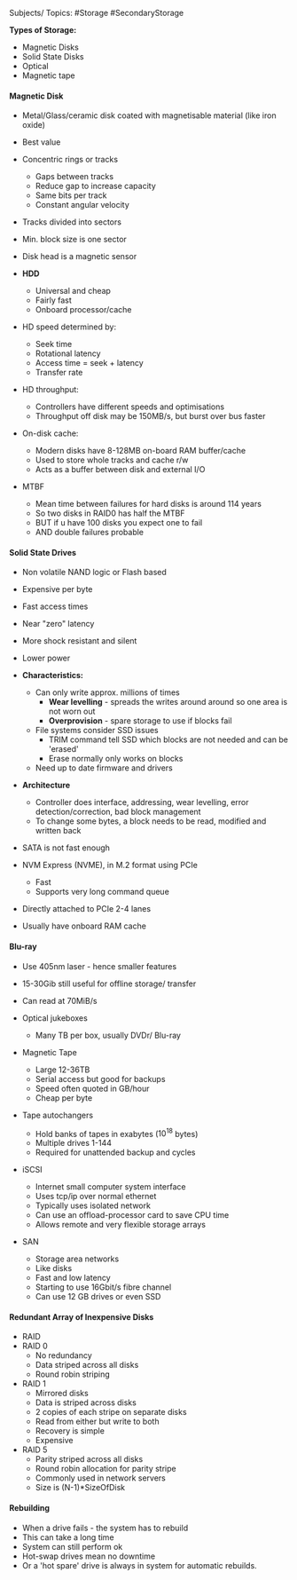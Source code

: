 Subjects/ Topics: #Storage #SecondaryStorage

**Types of Storage:**
- Magnetic Disks
- Solid State Disks
- Optical
- Magnetic tape

#### Magnetic Disk
- Metal/Glass/ceramic disk coated with magnetisable material (like iron oxide)
- Best value
- Concentric rings or tracks
	- Gaps between tracks
	- Reduce gap to increase capacity
	- Same bits per track
	- Constant angular velocity
- Tracks divided into sectors
- Min. block size is one sector
- Disk head is a magnetic sensor
- **HDD**
	- Universal and cheap
	- Fairly fast
	- Onboard processor/cache

- HD speed determined by:
	- Seek time
	- Rotational latency
	- Access time = seek + latency
	- Transfer rate
- HD throughput:
	- Controllers have different speeds and optimisations
	- Throughput off disk may be 150MB/s, but burst over bus faster
- On-disk cache:
	- Modern disks have 8-128MB on-board RAM buffer/cache
	- Used to store whole tracks and cache r/w
	- Acts as a buffer between disk and external I/O
- MTBF
	- Mean time between failures for hard disks is around 114 years
	- So two disks in RAID0 has half the MTBF
	- BUT if u have 100 disks you expect one to fail
	- AND double failures probable

#### Solid State Drives
- Non volatile NAND logic or Flash based
- Expensive per byte
- Fast access times
- Near "zero" latency
- More shock resistant and silent
- Lower power
- **Characteristics:**
	- Can only write approx. millions of times
		- **Wear levelling** - spreads the writes around around so one area is not worn out
		- **Overprovision** - spare storage to use if blocks fail
	- File systems consider SSD issues
		- TRIM command tell SSD which blocks are not needed and can be 'erased'
		- Erase normally only works on blocks
	- Need up to date firmware and drivers
- **Architecture**
	- Controller does interface, addressing, wear levelling, error detection/correction, bad block management
	- To change some bytes, a block needs to be read, modified and written back

- SATA is not fast enough 
- NVM Express (NVME), in M.2 format using PCIe
	- Fast
	- Supports very long command queue
- Directly attached to PCIe 2-4 lanes
- Usually have onboard RAM cache

#### Blu-ray
- Use 405nm laser - hence smaller features
- 15-30Gib still useful for offline storage/ transfer
- Can read at 70MiB/s

- Optical jukeboxes
	- Many TB per box, usually DVDr/ Blu-ray

- Magnetic Tape
	- Large 12-36TB
	- Serial access but good for backups
	- Speed often quoted in GB/hour
	- Cheap per byte

- Tape autochangers
	- Hold banks of tapes in exabytes ($10^{18}$ bytes)
	- Multiple drives 1-144
	- Required for unattended backup and cycles

- iSCSI
	- Internet small computer system interface
	- Uses tcp/ip over normal ethernet
	- Typically uses isolated network
	- Can use an offload-processor card to save CPU time
	- Allows remote and very flexible storage arrays

- SAN
	- Storage area networks
	- Like disks
	- Fast and low latency
	- Starting to use 16Gbit/s fibre channel
	- Can use 12 GB drives or even SSD

#### Redundant Array of Inexpensive Disks
- RAID
- RAID 0
	- No redundancy
	- Data striped across all disks
	- Round robin striping
- RAID 1
	- Mirrored disks
	- Data is striped across disks
	- 2 copies of each stripe on separate disks
	- Read from either but write to both
	- Recovery is simple
	- Expensive
- RAID 5
	- Parity striped across all disks
	- Round robin allocation for parity stripe
	- Commonly used in network servers
	- Size is (N-1)\*SizeOfDisk

#### Rebuilding
- When a drive fails - the system has to rebuild
- This can take a long time
- System can still perform ok
- Hot-swap drives mean no downtime
- Or a 'hot spare' drive is always in system for automatic rebuilds. 